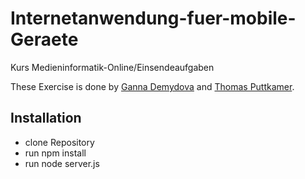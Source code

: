 Internetanwendung-fuer-mobile-Geraete
=====================================

Kurs Medieninformatik-Online/Einsendeaufgaben

These Exercise is done by [Ganna Demydova](https://github.com/demydova) and [Thomas Puttkamer](https://github.com/Thomas-P).

## Installation
* clone Repository 
* run npm install
* run node server.js